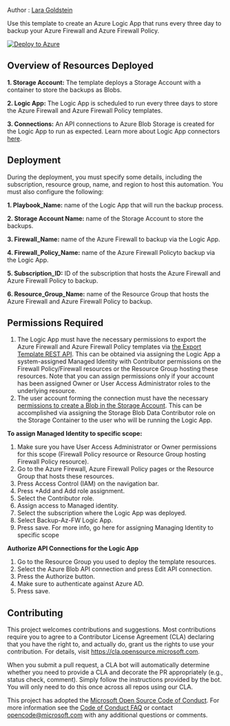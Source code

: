 Author : [Lara Goldstein](https://github.com/laragoldstein13)

Use this template to create an Azure Logic App that runs every three day to backup your Azure Firewall and Azure Firewall Policy.

[![Deploy to Azure](https://aka.ms/deploytoazurebutton)](https://portal.azure.com/#create/Microsoft.Template/uri/https%3A%2F%2Fraw.githubusercontent.com%2Flaragoldstein13%2FAzure-Network-Security%2Fmaster%2FAzure%2520Firewall%2FTemplate%2520-%2520Logic%2520App%2520for%2520Azure%2520Firewall%2520Backups%2Fazuredeploy.json)

## Overview of Resources Deployed
**1. Storage Account:** The template deploys a Storage Account with a container to store the backups as Blobs.

**2. Logic App:** The Logic App is scheduled to run every three days to store the Azure Firewall and Azure Firewall Policy templates.

**3. Connections:** An API connections to Azure Blob Storage is created for the Logic App to run as expected. Learn more about Logic App connectors [here](https://docs.microsoft.com/en-us/azure/connectors/apis-list).

## Deployment

During the deployment, you must specify some details, including the subscription, resource group, name, and region to host this automation. You must also configure the following: 

**1. Playbook_Name:** name of the Logic App that will run the backup process.

**2. Storage Account Name:** name of the Storage Account to store the backups.

**3. Firewall_Name:** name of the Azure Firewall to backup via the Logic App.

**4. Firewall_Policy_Name:** name of the Azure Firewall Policyto backup via the Logic App.

**5. Subscription_ID:** ID of the subscription that hosts the Azure Firewall and Azure Firewall Policy to backup.

**6. Resource_Group_Name:** name of the Resource Group that hosts the Azure Firewall and Azure Firewall Policy to backup.

## Permissions Required

1. The Logic App must have the necessary permissions to export the Azure Firewall and Azure Firewall Policy templates via [the Export Template REST API](https://docs.microsoft.com/en-us/rest/api/resources/deployments/export-template). This can be obtained via assigning the Logic App a system-assigned Managed Identity with Contributor permissions on the Firewall Policy/Firewall resources or the Resource Group hosting these resources. Note that you can assign permissions only if your account has been assigned Owner or User Access Administrator roles to the underlying resource.
2. The user account forming the connection must have the necessary [permissions to create a Blob in the Storage Account](https://docs.microsoft.com/en-us/azure/storage/blobs/assign-azure-role-data-access?tabs=portal). This can be accomplished via assigning the Storage Blob Data Contributor role on the Storage Container to the user who will be running the Logic App.

**To assign Managed Identity to specific scope:**
1. Make sure you have User Access Administrator or Owner permissions for this scope (Firewall Policy resource or Resource Group hosting Firewall Policy resource).
2. Go to the Azure Firewall, Azure Firewall Policy pages or the Resource Group that hosts these resources.
3. Press Access Control (IAM) on the navigation bar.
4. Press +Add and Add role assignment.
5. Select the Contributor role.
6. Assign access to Managed identity.
7. Select the subscription where the Logic App was deployed.
8. Select Backup-Az-FW Logic App.
9. Press save.
For more info, go here for assigning Managing Identity to specific scope

**Authorize API Connections for the Logic App**

1. Go to the Resource Group you used to deploy the template resources. 
2. Select the Azure Blob API connection and press Edit API connection. 
3. Press the Authorize button. 
4. Make sure to authenticate against Azure AD. 
5. Press save. 
 
## Contributing

This project welcomes contributions and suggestions.  Most contributions require you to agree to a
Contributor License Agreement (CLA) declaring that you have the right to, and actually do, grant us
the rights to use your contribution. For details, visit https://cla.opensource.microsoft.com.

When you submit a pull request, a CLA bot will automatically determine whether you need to provide
a CLA and decorate the PR appropriately (e.g., status check, comment). Simply follow the instructions
provided by the bot. You will only need to do this once across all repos using our CLA.

This project has adopted the [Microsoft Open Source Code of Conduct](https://opensource.microsoft.com/codeofconduct/).
For more information see the [Code of Conduct FAQ](https://opensource.microsoft.com/codeofconduct/faq/) or
contact [opencode@microsoft.com](mailto:opencode@microsoft.com) with any additional questions or comments.

